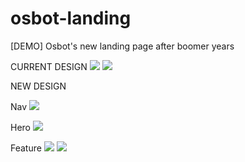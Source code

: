 # osbot-landing
[DEMO] Osbot's new landing page after boomer years


CURRENT DESIGN
![](https://i.imgur.com/ywaFuCW.jpeg)
![](https://i.imgur.com/alNO53k.png)

NEW DESIGN

Nav
![](https://i.imgur.com/shNFgft.gif)

Hero
![](https://i.imgur.com/7zAw0JU.png)

Feature
![](https://i.imgur.com/V0hodPP.png)
![](https://i.imgur.com/8qUmRH7.png)
